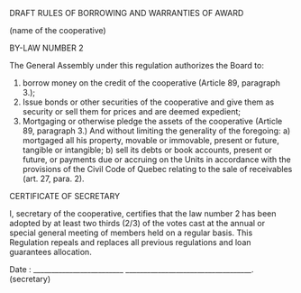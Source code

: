 ﻿DRAFT RULES OF BORROWING AND WARRANTIES OF AWARD 

(name of the cooperative) 

BY-LAW NUMBER 2 


The General Assembly under this regulation authorizes the Board to:

1. borrow money on the credit of the cooperative (Article 89, paragraph 3.);
2. Issue bonds or other securities of the cooperative and give them as security or sell them for prices and are deemed expedient;
3. Mortgaging or otherwise pledge the assets of the cooperative (Article 89, paragraph 3.) And without limiting the generality of the foregoing:
a) mortgaged all his property, movable or immovable, present or future, tangible or intangible;
b) sell its debts or book accounts, present or future, or payments due or accruing on the Units in accordance with the provisions of the Civil Code of Quebec relating to the sale of receivables (art. 27, para. 2).


CERTIFICATE OF SECRETARY

I, secretary of the cooperative, certifies that the law number 2 has been adopted by at least two thirds (2/3) of the votes cast at the annual or special general meeting of members held on a regular basis. This Regulation repeals and replaces all previous regulations and loan guarantees allocation.

Date : _________________________ 
___________________________________. 
                                (secretary) 



